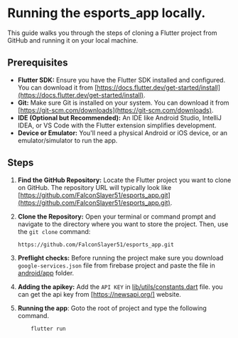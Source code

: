 
# Running the esports_app locally.

This guide walks you through the steps of cloning a Flutter project from GitHub and running it on your local machine.

## Prerequisites

* **Flutter SDK:** Ensure you have the Flutter SDK installed and configured.  You can download it from [https://docs.flutter.dev/get-started/install](https://docs.flutter.dev/get-started/install).
* **Git:**  Make sure Git is installed on your system.  You can download it from [https://git-scm.com/downloads](https://git-scm.com/downloads).
* **IDE (Optional but Recommended):**  An IDE like Android Studio, IntelliJ IDEA, or VS Code with the Flutter extension simplifies development.
* **Device or Emulator:**  You'll need a physical Android or iOS device, or an emulator/simulator to run the app.

## Steps

1. **Find the GitHub Repository:** Locate the Flutter project you want to clone on GitHub. The repository URL will typically look like [https://github.com/FalconSlayer51/esports_app.git](https://github.com/FalconSlayer51/esports_app.git).

2. **Clone the Repository:** Open your terminal or command prompt and navigate to the directory where you want to store the project.  Then, use the `git clone` command:

   ```bash
   https://github.com/FalconSlayer51/esports_app.git
3. **Preflight checks:** Before running the project make sure you download `google-services.json` file from firebase project and paste the file in [android/app](android/app) folder.
4. **Adding the apikey:** Add the `API KEY` in [lib/utils/constants.dart](lib/utils/constants.dart) file. you can get the api key from [https://newsapi.org/] website.
5. **Running the app**: Goto the root of project and type the following command.
     ```bash
         flutter run
